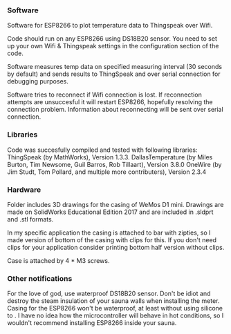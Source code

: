 ### Software
Software for ESP8266 to plot temperature data to Thingspeak over Wifi.

Code should run on any ESP8266 using DS18B20 sensor.
You need to set up your own Wifi & Thingspeak settings in the configuration section of the code.

Software measures temp data on specified measuring interval (30 seconds by default) and sends results to ThingSpeak and
over serial connection for debugging purposes.

Software tries to reconnect if Wifi connection is lost. If reconnection attempts are unsuccesful it will restart ESP8266,
hopefully resolving the connection problem. Information about reconnecting will be sent over serial connection.


### Libraries
Code was succesfully compiled and tested with following libraries:
ThingSpeak (by MathWorks), Version 1.3.3.
DallasTemperature (by Miles Burton, Tim Newsome, Guil Barros, Rob Tillaart), Version 3.8.0
OneWire (by Jim Studt, Tom Pollard, and multiple more contributers), Version 2.3.4


### Hardware
Folder includes 3D drawings for the casing of WeMos D1 mini. Drawings are made on SolidWorks Educational Edition 2017 
and are included in .sldprt and .stl formats. 

In my specific application the casing is attached to bar with zipties, so I made version of bottom of the casing with
clips for this. If you don't need clips for your application consider printing bottom half version without clips.

Case is attached by 4 * M3 screws.


### Other notifications
For the love of god, use waterproof DS18B20 sensor. Don't be idiot and destroy the steam insulation of your sauna 
walls when installing the meter. Casing for the ESP8266 won't be waterproof, at least without using silicone to . 
I have no idea how the microcontroller will behave in hot conditions, so I wouldn't recommend installing ESP8266 
inside your sauna.
